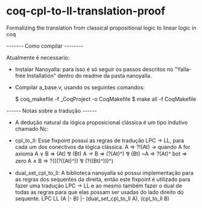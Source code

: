 # coq-cpl-to-ll-translation-proof
 Formalizing the translation from classical propositional logic to linear logic in coq
 
------- Como compilar --------

Atualmente é necessario:

- Instalar Nanoyalla: para isso é só seguir os passos descritos no "Yalla-free Installation" dentro do readme da pasta nanoyalla.

- Compilar a_base.v, usando os seguintes comandos:

    $ coq_makefile -f _CoqProject -o CoqMakefile
    $ make all -f CoqMakefile
	
	
------ Notas sobre a tradução ------
- A dedução natural da lógica proposicional clássica é um tipo indutivo chamado Nc:

- cpl_to_ll: Esse fixpoint possui as regras de tradução LPC -> LL, para cada um dos conectivos da lógica clássica.
	A	=> ?!(At) -> quando A for axioma
	A ∨ B	=> (At) ⅋ (Bt)
	A -> B 	=> (?(At)^) ⅋ (Bt)
	~A	=> ?(At)^
	bot	=> zero
	A ∧ B	=> ?(((?((At)^)) ⅋ (?((Bt)^)))^)

- dual_set_cpl_to_ll: A biblioteca nanoyalla só possui implementação para as regras dos sequentes da direita, então este fixpoint é utilizado para fazer uma tradução LPC -> LL e ao mesmo também fazer o dual de todas as regras para que elas possam ser usadas do lado direito do sequente.
	LPC		LL
	(A |- B)	|- (dual_set_cpl_to_ll A), (cpl_to_ll B)

